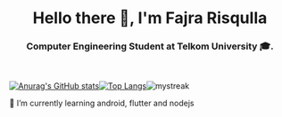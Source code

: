 <h1 align="center">Hello there 👋, I'm Fajra Risqulla</h1>
<h3 align="center">Computer Engineering Student at Telkom University 🎓.</h3>
</br>

[![Anurag's GitHub stats](https://github-readme-stats.vercel.app/api?username=cisnux-seed)](https://github.com/anuraghazra/github-readme-stats)[![Top Langs](https://github-readme-stats.vercel.app/api/top-langs/?username=cisnux-seed&theme=algolia)](https://github.com/AnushkaWijegoonawardana97/github-readme-stats)<img src="https://github-readme-streak-stats.herokuapp.com/?user=cisnux-seed&theme=tokyonight" alt="mystreak"/>

🌱 I’m currently learning android, flutter and nodejs
